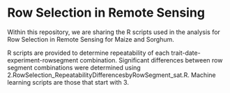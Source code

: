 # Row Selection in Remote Sensing

Within this repository, we are sharing the R scripts used in the analysis for Row Selection in Remote Sensing for Maize and Sorghum. 

R scripts are provided to determine repeatability of each trait-date-experiment-rowsegment combination. Significant differences between row segment combinations were determined using 2.RowSelection_RepeatabilityDifferencesbyRowSegment_sat.R. Machine learning scripts are those that start with 3. 
